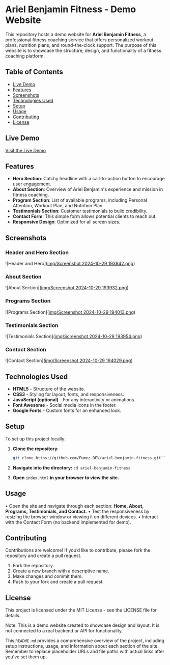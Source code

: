 # Ariel Benjamin Fitness - Demo Website

This repository hosts a demo website for **Ariel Benjamin Fitness**, a professional fitness coaching service that offers personalized workout plans, nutrition plans, and round-the-clock support. The purpose of this website is to showcase the structure, design, and functionality of a fitness coaching platform.

## Table of Contents

- [Live Demo](#live-demo)
- [Features](#features)
- [Screenshots](#screenshots)
- [Technologies Used](#technologies-used)
- [Setup](#setup)
- [Usage](#usage)
- [Contributing](#contributing)
- [License](#license)

## Live Demo

[Visit the Live Demo](https://your-demo-link.com)

## Features

- **Hero Section**: Catchy headline with a call-to-action button to encourage user engagement.
- **About Section**: Overview of Ariel Benjamin's experience and mission in fitness coaching.
- **Program Section**: List of available programs, including Personal Attention, Workout Plan, and Nutrition Plan.
- **Testimonials Section**: Customer testimonials to build credibility.
- **Contact Form**: This simple form allows potential clients to reach out.
- **Responsive Design**: Optimized for all screen sizes.

## Screenshots

### Header and Hero Section
![Header and Hero]([img/Screenshot 2024-10-29 193842.png](https://cdn.discordapp.com/attachments/816789162072997889/1300878050329624586/Screenshot_2024-10-29_193842.png?ex=67227098&is=67211f18&hm=db3b030c2fbf0fd59d361c6d17d61dc2f0457e7210247bff0da9373f16896136&))

### About Section
![About Section]([img/Screenshot 2024-10-29 193932.png](https://cdn.discordapp.com/attachments/816789162072997889/1300878050648653916/Screenshot_2024-10-29_193932.png?ex=67227098&is=67211f18&hm=2acdbb77fd855264e56cc9fdb583270b9c0155047cac866c9da976b55aa48837&))

### Programs Section
![Programs Section]([img/Screenshot 2024-10-29 194013.png](https://cdn.discordapp.com/attachments/816789162072997889/1300878051432857752/Screenshot_2024-10-29_194013.png?ex=67227098&is=67211f18&hm=c33ba807197bc191693e1256368733f866de770063b534737084f91720feea0e&))

### Testimonials Section
![Testimonials Section]([img/Screenshot 2024-10-29 193954.png](https://cdn.discordapp.com/attachments/816789162072997889/1300878051017490462/Screenshot_2024-10-29_193954.png?ex=67227098&is=67211f18&hm=5030b9b57b10f5e0317bdf31642870da87204f68089e1622101b203c13339b9f&))

### Contact Section
![Contact Section]([img/Screenshot 2024-10-29 194029.png](https://cdn.discordapp.com/attachments/816789162072997889/1300878051831451811/Screenshot_2024-10-29_194029.png?ex=67227098&is=67211f18&hm=5e76fe39e8cfcf0516ee94f661441a743685addc25d302aaad1503a60499aebe&))

## Technologies Used

- **HTML5** - Structure of the website.
- **CSS3** - Styling for layout, fonts, and responsiveness.
- **JavaScript (optional)** - For any interactivity or animations.
- **Font Awesome** - Social media icons in the footer.
- **Google Fonts** - Custom fonts for an enhanced look.

## Setup

To set up this project locally:

1. **Clone the repository**:
   ```bash
   git clone https://github.com/Fumez-DEV/ariel-benjamin-fitness.git```

2. **Navigate into the directory:**
```cd ariel-benjamin-fitness```

3. **Open** ``index.html`` **in your browser to view the site.**

## Usage

• Open the site and navigate through each section: **Home, About, Programs, Testimonials, and Contact.**
• Test the responsiveness by resizing the browser window or viewing it on different devices.
• Interact with the Contact Form (no backend implemented for demo).

## Contributing
Contributions are welcome! If you’d like to contribute, please fork the repository and create a pull request.

1. Fork the repository.
2. Create a new branch with a descriptive name.
3. Make changes and commit them.
4. Push to your fork and create a pull request.

## License
This project is licensed under the MIT License - see the LICENSE file for details.

Note: This is a demo website created to showcase design and layout. It is not connected to a real backend or API for functionality.

This `README.md` provides a comprehensive overview of the project, including setup instructions, usage, and information about each section of the site. Remember to replace placeholder URLs and file paths with actual links after you've set them up.
